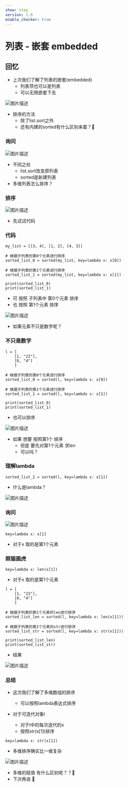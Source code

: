 ```yaml
---
show: step
version: 1.0
enable_checker: true
---
```


# 列表 - 嵌套 embedded

## 回忆

- 上次我们了解了列表的嵌套(embedded)
	- 列表项也可以是列表
	- 可以无限嵌套下去

![图片描述](https://doc.shiyanlou.com/courses/uid1190679-20221129-1669708577034)

- 排序的方法
	- 除了list.sort之外
	- 还有内建的sorted有什么区别来着？🤔

### 询问

![图片描述](https://doc.shiyanlou.com/courses/3584/labs/83390/uid1190679-20241108-1731033895678) 

- 不同之处
	- list.sort改变原列表
	- sorted是新建列表
- 多维列表怎么排序？

### 排序

![图片描述](https://doc.shiyanlou.com/courses/3584/labs/83390/uid1190679-20241108-1731034002482) 

- 先试试代码

### 代码

```
my_list = [[3, 4], [1, 2], [4, 3]]

# 根据子列表的第0个元素进行排序
sorted_list_0 = sorted(my_list, key=lambda x: x[0])

# 根据子列表的第1个元素进行排序
sorted_list_1 = sorted(my_list, key=lambda x: x[1])

print(sorted_list_0)
print(sorted_list_1)
```

- 可 按照 子列表中 第0个元素 排序
- 也 按照 第1个元素 排序

![图片描述](https://doc.shiyanlou.com/courses/3584/labs/83390/uid1190679-20241108-1731034793535) 

- 如果元素不只是数字呢？

### 不只是数字

```
l = [
	[1, "23"],
	[0, "4"]
	]

# 根据子列表的第0个元素进行排序
sorted_list_0 = sorted(l, key=lambda x: x[0])

# 根据子列表的第1个元素进行排序
sorted_list_1 = sorted(l, key=lambda x: x[1])

print(sorted_list_0)
print(sorted_list_1)
```

- 也可以排序

![图片描述](https://doc.shiyanlou.com/courses/3584/labs/83390/uid1190679-20241108-1731034828933) 

- 如果 想要 按照第1个 排序
	- 但是 要先对第1个元素 求len
	- 可以吗？

### 理解lambda

```
sorted_list_2 = sorted(l, key=lambda x: x[1])
```

- 什么是lambda？

![图片描述](https://doc.shiyanlou.com/courses/3584/labs/83390/uid1190679-20241108-1731034557648) 

### 询问

![图片描述](https://doc.shiyanlou.com/courses/3584/labs/83390/uid1190679-20241108-1731034601852) 

```
key=lambda x: x[1]
```

- 对于x 取的是第1个元素

### 照猫画虎

```
key=lambda x: len(x[1])
```

- 对于x 取的是第1个元素

```
l = [
	[1, "23"],
	[0, "4"]
	]

# 根据子列表的第1个元素的len进行排序
sorted_list_len = sorted(l, key=lambda x: len(x[1]))

# 根据子列表的第1个元素的str进行排序
sorted_list_str = sorted(l, key=lambda x: str(x[1]))

print(sorted_list_len)
print(sorted_list_str)
```

- 结果

![图片描述](https://doc.shiyanlou.com/courses/3584/labs/83390/uid1190679-20241108-1731034903415) 

### 总结

- 这次我们了解了多维数组的排序
	- 可以按照lambda表达式排序

- 对于可迭代对象l
	- 对于l中的每次迭代的x
	- 按照str(x[1])排序

```
key=lambda x: str(x[1])
```

- 多维排序确实比一维复杂

![图片描述](https://doc.shiyanlou.com/courses/3584/labs/83390/uid1190679-20241108-1731035139233) 

- 多维的赋值 有什么区别呢？？🤔
- 下次再说 👋
